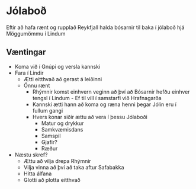 # Jólaboð

Eftir að hafa rænt og rupplað Reykfjall halda bósarnir til baka í jólaboð hjá 
Möggumömmu í Lindum

## Væntingar
- Koma við í Gnúpi og versla kannski
- Fara í Lindir
  - Ætti eitthvað að gerast á leiðinni
  - Önnu rænt
    - Rhýmnir komst einhvern veginn að því að Bósarnir hefðu einhver tengsl í 
      Lindum - Ef til vill í samstarfi við Hrafnagarða
    - Kannski ætti hann að koma og ræna henni þegar Jólin eru í fullum gangi
    - Hvers konar siðir ættu að vera í þessu Jólaboði
      - Matur og drykkur
      - Samkvæmisdans
      - Samspil
      - Gjafir?
      - Ræður
- Næstu skref?
  - Ættu að vilja drepa Rhýmnir
  - Vilja vinna að því að taka aftur Safabakka
  - Hitta álfana
  - Glotti að plotta eitthvað